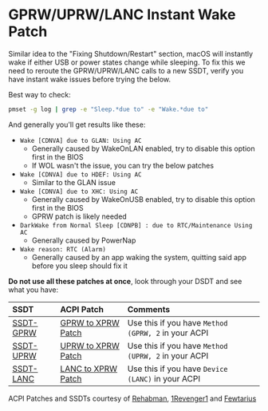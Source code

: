 # GPRW/UPRW/LANC Instant Wake Patch

Similar idea to the "Fixing Shutdown/Restart" section, macOS will instantly wake if either USB or power states change while sleeping. To fix this we need to reroute the GPRW/UPRW/LANC calls to a new SSDT, verify you have instant wake issues before trying the below.

Best way to check:

```sh
pmset -g log | grep -e "Sleep.*due to" -e "Wake.*due to"
```

And generally you'll get results like these:

* `Wake [CDNVA] due to GLAN: Using AC`
  * Generally caused by WakeOnLAN enabled, try to disable this option first in the BIOS
  * If WOL wasn't the issue, you can try the below patches
* `Wake [CDNVA] due to HDEF: Using AC`
  * Similar to the GLAN issue
* `Wake [CDNVA] due to XHC: Using AC`
  * Generally caused by WakeOnUSB enabled, try to disable this option first in the BIOS
  * GPRW patch is likely needed
* `DarkWake from Normal Sleep [CDNPB] : due to RTC/Maintenance Using AC`
  * Generally caused by PowerNap
* `Wake reason: RTC (Alarm)`
  * Generally caused by an app waking the system, quitting said app before you sleep should fix it

**Do not use all these patches at once**, look through your DSDT and see what you have:

| SSDT | ACPI Patch | Comments |
| :--- | :--- | :--- |
| [SSDT-GPRW](https://github.com/dortania/OpenCore-Post-Install/blob/master/extra-files/SSDT-GPRW.aml) | [GPRW to XPRW Patch](https://github.com/dortania/OpenCore-Post-Install/blob/master/extra-files/GPRW-Patch.plist) | Use this if you have `Method (GPRW, 2` in your ACPI |
| [SSDT-UPRW](https://github.com/dortania/OpenCore-Post-Install/blob/master/extra-files/SSDT-UPRW.aml) | [UPRW to XPRW Patch](https://github.com/dortania/OpenCore-Post-Install/blob/master/extra-files/UPRW-Patch.plist) | Use this if you have `Method (UPRW, 2` in your ACPI |
| [SSDT-LANC](https://github.com/dortania/OpenCore-Post-Install/blob/master/extra-files/SSDT-LANC.aml) | [LANC to XPRW Patch](https://github.com/dortania/OpenCore-Post-Install/blob/master/extra-files/LANC-Patch.plist) | Use this if you have  `Device (LANC)` in your ACPI |

ACPI Patches and SSDTs courtesy of [Rehabman](https://www.tonymacx86.com/threads/guide-using-clover-to-hotpatch-acpi.200137/), [1Revenger1](https://github.com/1Revenger1) and [Fewtarius](https://github.com/dortania/laptop-guide)
